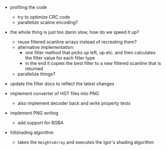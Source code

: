 ﻿- profiling the code
    - try to optimize CRC code
    - parallelize scaline encoding?

- the whole thing is just too damn slow, how do we speed it up?
    - reuse filtered scanline arrays instead of recreating them?
    - alternative implementation:
        - one filter method that picks up left, up etc. and then calculates the filter value for each filter type
        - in the end it copies the best filter to a new filtered scanline that is returned
    - parallelize things?

- update the filter docs to reflect the latest changes

- implement converter of HGT files into PNG
    - also implement decoder back and write property tests

- implement PNG writing
    - add support for RGBA

- hillshading algorithm
    - takes the `HeightsArray` and executes the Igor's shading algorithm
